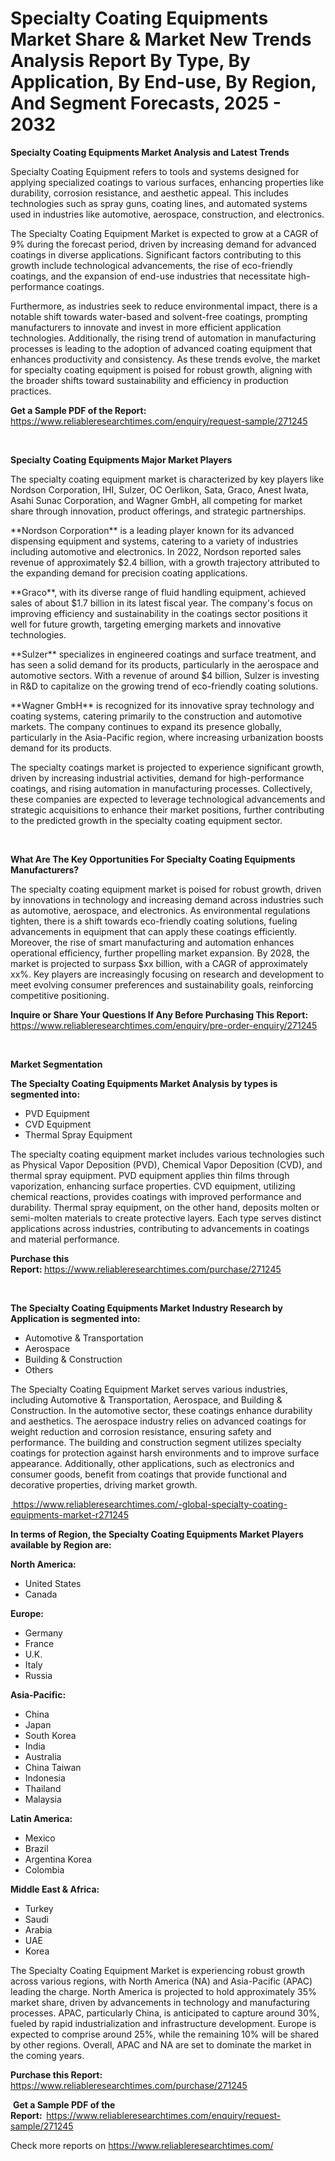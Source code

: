 <p><h1>Specialty Coating Equipments Market Share & Market New Trends Analysis Report By Type, By Application, By End-use, By Region, And Segment Forecasts, 2025 - 2032</h1></p><p><strong>Specialty Coating Equipments Market Analysis and Latest Trends</strong></p>
<p><p>Specialty Coating Equipment refers to tools and systems designed for applying specialized coatings to various surfaces, enhancing properties like durability, corrosion resistance, and aesthetic appeal. This includes technologies such as spray guns, coating lines, and automated systems used in industries like automotive, aerospace, construction, and electronics.</p><p>The Specialty Coating Equipment Market is expected to grow at a CAGR of 9% during the forecast period, driven by increasing demand for advanced coatings in diverse applications. Significant factors contributing to this growth include technological advancements, the rise of eco-friendly coatings, and the expansion of end-use industries that necessitate high-performance coatings. </p><p>Furthermore, as industries seek to reduce environmental impact, there is a notable shift towards water-based and solvent-free coatings, prompting manufacturers to innovate and invest in more efficient application technologies. Additionally, the rising trend of automation in manufacturing processes is leading to the adoption of advanced coating equipment that enhances productivity and consistency. As these trends evolve, the market for specialty coating equipment is poised for robust growth, aligning with the broader shifts toward sustainability and efficiency in production practices.</p></p>
<p><strong>Get a Sample PDF of the Report:&nbsp;</strong> <a href="https://www.reliableresearchtimes.com/enquiry/request-sample/271245?utm_campaign=3361&utm_medium=2&utm_source=Github&utm_content=ia&utm_term=30032025&utm_id=specialty-coating-equipments">https://www.reliableresearchtimes.com/enquiry/request-sample/271245</a></p>
<p>&nbsp;</p>
<p><strong>Specialty Coating Equipments Major Market Players</strong></p>
<p><p>The specialty coating equipment market is characterized by key players like Nordson Corporation, IHI, Sulzer, OC Oerlikon, Sata, Graco, Anest Iwata, Asahi Sunac Corporation, and Wagner GmbH, all competing for market share through innovation, product offerings, and strategic partnerships.</p><p>**Nordson Corporation** is a leading player known for its advanced dispensing equipment and systems, catering to a variety of industries including automotive and electronics. In 2022, Nordson reported sales revenue of approximately $2.4 billion, with a growth trajectory attributed to the expanding demand for precision coating applications.</p><p>**Graco**, with its diverse range of fluid handling equipment, achieved sales of about $1.7 billion in its latest fiscal year. The company's focus on improving efficiency and sustainability in the coatings sector positions it well for future growth, targeting emerging markets and innovative technologies.</p><p>**Sulzer** specializes in engineered coatings and surface treatment, and has seen a solid demand for its products, particularly in the aerospace and automotive sectors. With a revenue of around $4 billion, Sulzer is investing in R&D to capitalize on the growing trend of eco-friendly coating solutions.</p><p>**Wagner GmbH** is recognized for its innovative spray technology and coating systems, catering primarily to the construction and automotive markets. The company continues to expand its presence globally, particularly in the Asia-Pacific region, where increasing urbanization boosts demand for its products.</p><p>The specialty coatings market is projected to experience significant growth, driven by increasing industrial activities, demand for high-performance coatings, and rising automation in manufacturing processes. Collectively, these companies are expected to leverage technological advancements and strategic acquisitions to enhance their market positions, further contributing to the predicted growth in the specialty coating equipment sector.</p></p>
<p>&nbsp;</p>
<p><strong>What Are The Key Opportunities For Specialty Coating Equipments Manufacturers?</strong></p>
<p><p>The specialty coating equipment market is poised for robust growth, driven by innovations in technology and increasing demand across industries such as automotive, aerospace, and electronics. As environmental regulations tighten, there is a shift towards eco-friendly coating solutions, fueling advancements in equipment that can apply these coatings efficiently. Moreover, the rise of smart manufacturing and automation enhances operational efficiency, further propelling market expansion. By 2028, the market is projected to surpass $xx billion, with a CAGR of approximately xx%. Key players are increasingly focusing on research and development to meet evolving consumer preferences and sustainability goals, reinforcing competitive positioning.</p></p>
<p><strong>Inquire or Share Your Questions If Any Before Purchasing This Report:</strong> <a href="https://www.reliableresearchtimes.com/enquiry/pre-order-enquiry/271245?utm_campaign=3361&utm_medium=2&utm_source=Github&utm_content=ia&utm_term=30032025&utm_id=specialty-coating-equipments">https://www.reliableresearchtimes.com/enquiry/pre-order-enquiry/271245</a></p>
<p>&nbsp;</p>
<p><strong>Market Segmentation</strong></p>
<p><strong>The Specialty Coating Equipments Market Analysis by types is segmented into:</strong></p>
<p><ul><li>PVD Equipment</li><li>CVD Equipment</li><li>Thermal Spray Equipment</li></ul></p>
<p><p>The specialty coating equipment market includes various technologies such as Physical Vapor Deposition (PVD), Chemical Vapor Deposition (CVD), and thermal spray equipment. PVD equipment applies thin films through vaporization, enhancing surface properties. CVD equipment, utilizing chemical reactions, provides coatings with improved performance and durability. Thermal spray equipment, on the other hand, deposits molten or semi-molten materials to create protective layers. Each type serves distinct applications across industries, contributing to advancements in coatings and material performance.</p></p>
<p><strong>Purchase this Report:&nbsp;</strong><a href="https://www.reliableresearchtimes.com/purchase/271245?utm_campaign=3361&utm_medium=2&utm_source=Github&utm_content=ia&utm_term=30032025&utm_id=specialty-coating-equipments">https://www.reliableresearchtimes.com/purchase/271245</a></p>
<p>&nbsp;</p>
<p><strong>The Specialty Coating Equipments Market Industry Research by Application is segmented into:</strong></p>
<p><ul><li>Automotive & Transportation</li><li>Aerospace</li><li>Building & Construction</li><li>Others</li></ul></p>
<p><p>The Specialty Coating Equipment Market serves various industries, including Automotive & Transportation, Aerospace, and Building & Construction. In the automotive sector, these coatings enhance durability and aesthetics. The aerospace industry relies on advanced coatings for weight reduction and corrosion resistance, ensuring safety and performance. The building and construction segment utilizes specialty coatings for protection against harsh environments and to improve surface appearance. Additionally, other applications, such as electronics and consumer goods, benefit from coatings that provide functional and decorative properties, driving market growth.</p></p>
<p><a href="https://www.reliableresearchtimes.com/-global-specialty-coating-equipments-market-r271245?utm_campaign=3361&utm_medium=2&utm_source=Github&utm_content=ia&utm_term=30032025&utm_id=specialty-coating-equipments">&nbsp;https://www.reliableresearchtimes.com/-global-specialty-coating-equipments-market-r271245</a></p>
<p><strong>In terms of Region, the Specialty Coating Equipments Market Players available by Region are:</strong></p>
<p>
    <p> <strong> North America: </strong>
        <ul>
            <li>United States</li>
            <li>Canada</li>
        </ul>
        </p> 
    <p> <strong> Europe: </strong>
        <ul>
            <li>Germany</li>
            <li>France</li>
            <li>U.K.</li>
            <li>Italy</li>
            <li>Russia</li>
        </ul>
        </p> 
    <p> <strong> Asia-Pacific: </strong>
        <ul>
            <li>China</li>
            <li>Japan</li>
            <li>South Korea</li>
            <li>India</li>
            <li>Australia</li>
            <li>China Taiwan</li>
            <li>Indonesia</li>
            <li>Thailand</li>
            <li>Malaysia</li>
        </ul>
        </p> 
    <p> <strong> Latin America: </strong>
        <ul>
            <li>Mexico</li>
            <li>Brazil</li>
            <li>Argentina Korea</li>
            <li>Colombia</li>
        </ul>
        </p> 
    <p> <strong> Middle East & Africa: </strong>
        <ul>
            <li>Turkey</li>
            <li>Saudi</li>
            <li>Arabia</li>
            <li>UAE</li>
            <li>Korea</li>
        </ul>
    </p>
    </p>
<p><p>The Specialty Coating Equipment Market is experiencing robust growth across various regions, with North America (NA) and Asia-Pacific (APAC) leading the charge. North America is projected to hold approximately 35% market share, driven by advancements in technology and manufacturing processes. APAC, particularly China, is anticipated to capture around 30%, fueled by rapid industrialization and infrastructure development. Europe is expected to comprise around 25%, while the remaining 10% will be shared by other regions. Overall, APAC and NA are set to dominate the market in the coming years.</p></p>
<p><strong>Purchase this Report: </strong><a href="https://www.reliableresearchtimes.com/purchase/271245?utm_campaign=3361&utm_medium=2&utm_source=Github&utm_content=ia&utm_term=30032025&utm_id=specialty-coating-equipments">https://www.reliableresearchtimes.com/purchase/271245</a></p>
<p>&nbsp;<strong>Get a Sample PDF of the Report:&nbsp;&nbsp;</strong><a href="https://www.reliableresearchtimes.com/enquiry/request-sample/271245?utm_campaign=3361&utm_medium=2&utm_source=Github&utm_content=ia&utm_term=30032025&utm_id=specialty-coating-equipments">https://www.reliableresearchtimes.com/enquiry/request-sample/271245</a></p>
<p><strong></strong></p>
<p>Check more reports on <a href="https://www.reliableresearchtimes.com/?utm_campaign=3361&utm_medium=2&utm_source=Github&utm_content=ia&utm_term=30032025&utm_id=specialty-coating-equipments">https://www.reliableresearchtimes.com/</a></p>